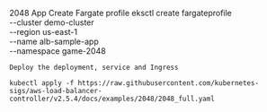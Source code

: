 2048 App
Create Fargate profile
eksctl create fargateprofile \
    --cluster demo-cluster \
    --region us-east-1 \
    --name alb-sample-app \
    --namespace game-2048

    Deploy the deployment, service and Ingress

    kubectl apply -f https://raw.githubusercontent.com/kubernetes-sigs/aws-load-balancer-controller/v2.5.4/docs/examples/2048/2048_full.yaml